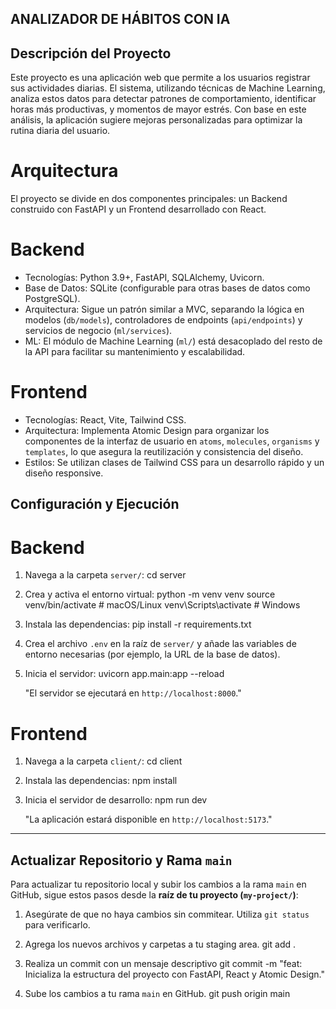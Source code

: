 ## ANALIZADOR DE HÁBITOS CON IA 

## Descripción del Proyecto
Este proyecto es una aplicación web que permite a los usuarios registrar sus actividades diarias. El sistema, utilizando técnicas de Machine Learning, analiza estos datos para detectar patrones de comportamiento, identificar horas más productivas, y momentos de mayor estrés. Con base en este análisis, la aplicación sugiere mejoras personalizadas para optimizar la rutina diaria del usuario.

# Arquitectura
El proyecto se divide en dos componentes principales: un Backend construido con FastAPI y un Frontend desarrollado con React.

# Backend
-  Tecnologías: Python 3.9+, FastAPI, SQLAlchemy, Uvicorn.
-  Base de Datos: SQLite (configurable para otras bases de datos como PostgreSQL).
-  Arquitectura: Sigue un patrón similar a MVC, separando la lógica en modelos (`db/models`), controladores de endpoints (`api/endpoints`) y servicios de negocio (`ml/services`).
-  ML: El módulo de Machine Learning (`ml/`) está desacoplado del resto de la API para facilitar su mantenimiento y escalabilidad.

# Frontend
-  Tecnologías: React, Vite, Tailwind CSS.
-  Arquitectura: Implementa Atomic Design para organizar los componentes de la interfaz de usuario en `atoms`, `molecules`, `organisms` y `templates`, lo que asegura la reutilización y consistencia del diseño.
-  Estilos: Se utilizan clases de Tailwind CSS para un desarrollo rápido y un diseño responsive.

##  Configuración y Ejecución

# Backend
1.  Navega a la carpeta `server/`:
    cd server

2.  Crea y activa el entorno virtual:
    python -m venv venv
    source venv/bin/activate  # macOS/Linux
    venv\Scripts\activate      # Windows

3.  Instala las dependencias:
    pip install -r requirements.txt
    
4.  Crea el archivo `.env` en la raíz de `server/` y añade las variables de entorno necesarias (por ejemplo, la URL de la base de datos).

5.  Inicia el servidor:
    uvicorn app.main:app --reload

    "El servidor se ejecutará en `http://localhost:8000`."

# Frontend
1.  Navega a la carpeta `client/`:
    cd client

2.  Instala las dependencias:
    npm install

3.  Inicia el servidor de desarrollo:
    npm run dev

    "La aplicación estará disponible en `http://localhost:5173`."

---

## Actualizar Repositorio y Rama `main` 

Para actualizar tu repositorio local y subir los cambios a la rama `main` en GitHub, sigue estos pasos desde la **raíz de tu proyecto (`my-project/`)**:

1.  Asegúrate de que no haya cambios sin commitear. Utiliza `git status` para verificarlo.

2.  Agrega los nuevos archivos y carpetas a tu staging area.
    git add .
    
3.  Realiza un commit con un mensaje descriptivo
    git commit -m "feat: Inicializa la estructura del proyecto con FastAPI, React y Atomic Design."

4.  Sube los cambios a tu rama `main` en GitHub.
    git push origin main
    
    
